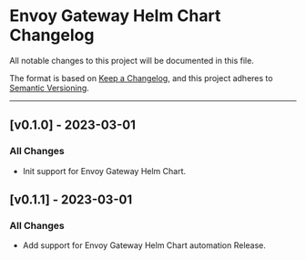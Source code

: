# Envoy Gateway Helm Chart Changelog

All notable changes to this project will be documented in this file.

The format is based on [Keep a Changelog](https://keepachangelog.com/en/1.0.0/),
and this project adheres to [Semantic Versioning](https://semver.org/spec/v2.0.0.html).

---

<!-- ## [vX.Y.Z] - UNRELEASED
### Highlights
### All Changes
- Added
- Updated
- Changed
- Fixed
- Deprecated
- Removed -->

## [v0.1.0] - 2023-03-01

### All Changes

- Init support for Envoy Gateway Helm Chart.

## [v0.1.1] - 2023-03-01

### All Changes

- Add support for Envoy Gateway Helm Chart automation Release.

